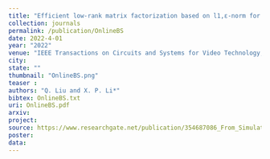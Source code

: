 ```yaml
---
title: "Efficient low-rank matrix factorization based on l1,ε-norm for online background subtraction"
collection: journals
permalink: /publication/OnlineBS
date: 2022-4-01
year: "2022"
venue: "IEEE Transactions on Circuits and Systems for Video Technology, vol. 32, no. 7, pp. 4900-4904, Jul."
city: 
state: ""
thumbnail: "OnlineBS.png"
teaser : 
authors: "Q. Liu and X. P. Li*"
bibtex: OnlineBS.txt
uri: OnlineBS.pdf
arxiv: 
project: 
source: https://www.researchgate.net/publication/354687086_From_Simulated_to_Visual_Data_A_Robust_Low-Rank_Tensor_Completion_Approach_using_lp-Regression_for_Outlier_Resistance
poster: 
data:
---
```

